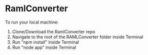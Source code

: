 # RamlConverter

To run your local machine:
1. Clone/Download the RamlConverter repo
2. Navigate to the root of the RAMLConverter folder inside Terminal
3. Run "npm install" inside Terminal
4. Run "node app" inside Terminal
